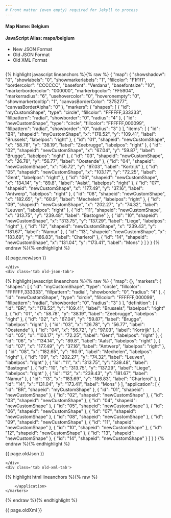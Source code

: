 ```yaml
---
# Front matter (even empty) required for Jekyll to process
---
```


#### Map Name: Belgium

#### JavaScript Alias: maps/belgium


<ul class='code-tabs'>
    <li class='active'>
        <a data-toggle='new-json'>New JSON Format</a>
    </li>
    <li>
        <a data-toggle='old-json'>Old JSON Format</a>
    </li>
    <li>
        <a data-toggle='old-xml'>Old XML Format</a>
    </li>
</ul>
<div class='tab-content'>
    <pre class='plain-code'></pre>
    <div class='tab new-json-tab active'>
{% highlight javascript lineanchors %}{% raw %}
{
    "map": {
        "showshadow": "0",
        "showlabels": "0",
        "showmarkerlabels": "1",
        "fillcolor": "F1f1f1",
        "bordercolor": "CCCCCC",
        "basefont": "Verdana",
        "basefontsize": "10",
        "markerbordercolor": "000000",
        "markerbgcolor": "FF5904",
        "markerradius": "6",
        "usehovercolor": "0",
        "hoveronempty": "0",
        "showmarkertooltip": "1",
        "canvasBorderColor": "375277",
        "canvasBorderAlpha": "0"
    },
    "markers": {
        "shapes": [
            {
                "id": "myCustomShape",
                "type": "circle",
                "fillcolor": "FFFFFF,333333",
                "fillpattern": "radial",
                "showborder": "0",
                "radius": "4"
            },
            {
                "id": "newCustomShape",
                "type": "circle",
                "fillcolor": "FFFFFF,000099",
                "fillpattern": "radial",
                "showborder": "0",
                "radius": "3"
            }
        ],
        "items": [
            {
                "id": "BR",
                "shapeid": "myCustomShape",
                "x": "178.52",
                "y": "109.41",
                "label": "Brussels",
                "labelpos": "right"
            },
            {
                "id": "01",
                "shapeid": "newCustomShape",
                "x": "58.78",
                "y": "38.19",
                "label": "Zeebrugge",
                "labelpos": "right"
            },
            {
                "id": "02",
                "shapeid": "newCustomShape",
                "x": "67.04",
                "y": "59.87",
                "label": "Brugge",
                "labelpos": "right"
            },
            {
                "id": "03",
                "shapeid": "newCustomShape",
                "x": "26.78",
                "y": "56.77",
                "label": "Oostende"
            },
            {
                "id": "04",
                "shapeid": "newCustomShape",
                "x": "56.72",
                "y": "97.03",
                "label": "Kortrijk"
            },
            {
                "id": "05",
                "shapeid": "newCustomShape",
                "x": "103.17",
                "y": "72.25",
                "label": "Gent",
                "labelpos": "right"
            },
            {
                "id": "06",
                "shapeid": "newCustomShape",
                "x": "134.14",
                "y": "89.8",
                "label": "Aalst",
                "labelpos": "right"
            },
            {
                "id": "07",
                "shapeid": "newCustomShape",
                "x": "177.49",
                "y": "37.16",
                "label": "Antwerp",
                "labelpos": "right"
            },
            {
                "id": "08",
                "shapeid": "newCustomShape",
                "x": "182.65",
                "y": "60.9",
                "label": "Mechelen",
                "labelpos": "right"
            },
            {
                "id": "09",
                "shapeid": "newCustomShape",
                "x": "202.27",
                "y": "74.32",
                "label": "Leuven",
                "labelpos": "right"
            },
            {
                "id": "11",
                "shapeid": "newCustomShape",
                "x": "313.75",
                "y": "239.48",
                "label": "Bastogne"
            },
            {
                "id": "10",
                "shapeid": "newCustomShape",
                "x": "313.75",
                "y": "137.29",
                "label": "Liege",
                "labelpos": "right"
            },
            {
                "id": "12",
                "shapeid": "newCustomShape",
                "x": "239.43",
                "y": "181.67",
                "label": "Namur"
            },
            {
                "id": "13",
                "shapeid": "newCustomShape",
                "x": "183.69",
                "y": "186.83",
                "label": "Charleroi"
            },
            {
                "id": "14",
                "shapeid": "newCustomShape",
                "x": "131.04",
                "y": "173.41",
                "label": "Mons"
            }
        ]
    }
}
{% endraw %}{% endhighlight %}


<p class='text-success'>{{ page.newJson }}</p>

    </div>
    <div class='tab old-json-tab'>
{% highlight javascript lineanchors %}{% raw %}
{
    "map": {},
    "markers": {
        "shapes": [
            {
                "id": "myCustomShape",
                "type": "circle",
                "fillcolor": "FFFFFF,333333",
                "fillpattern": "radial",
                "showborder": "0",
                "radius": "4"
            },
            {
                "id": "newCustomShape",
                "type": "circle",
                "fillcolor": "FFFFFF,000099",
                "fillpattern": "radial",
                "showborder": "0",
                "radius": "3"
            }
        ],
        "definition": [
            {
                "id": "BR",
                "x": "178.52",
                "y": "109.41",
                "label": "Brussels",
                "labelpos": "right"
            },
            {
                "id": "01",
                "x": "58.78",
                "y": "38.19",
                "label": "Zeebrugge",
                "labelpos": "right"
            },
            {
                "id": "02",
                "x": "67.04",
                "y": "59.87",
                "label": "Brugge",
                "labelpos": "right"
            },
            {
                "id": "03",
                "x": "26.78",
                "y": "56.77",
                "label": "Oostende"
            },
            {
                "id": "04",
                "x": "56.72",
                "y": "97.03",
                "label": "Kortrijk"
            },
            {
                "id": "05",
                "x": "103.17",
                "y": "72.25",
                "label": "Gent",
                "labelpos": "right"
            },
            {
                "id": "06",
                "x": "134.14",
                "y": "89.8",
                "label": "Aalst",
                "labelpos": "right"
            },
            {
                "id": "07",
                "x": "177.49",
                "y": "37.16",
                "label": "Antwerp",
                "labelpos": "right"
            },
            {
                "id": "08",
                "x": "182.65",
                "y": "60.9",
                "label": "Mechelen",
                "labelpos": "right"
            },
            {
                "id": "09",
                "x": "202.27",
                "y": "74.32",
                "label": "Leuven",
                "labelpos": "right"
            },
            {
                "id": "11",
                "x": "313.75",
                "y": "239.48",
                "label": "Bastogne"
            },
            {
                "id": "10",
                "x": "313.75",
                "y": "137.29",
                "label": "Liege",
                "labelpos": "right"
            },
            {
                "id": "12",
                "x": "239.43",
                "y": "181.67",
                "label": "Namur"
            },
            {
                "id": "13",
                "x": "183.69",
                "y": "186.83",
                "label": "Charleroi"
            },
            {
                "id": "14",
                "x": "131.04",
                "y": "173.41",
                "label": "Mons"
            }
        ],
        "application": [
            {
                "id": "BR",
                "shapeid": "myCustomShape"
            },
            {
                "id": "01",
                "shapeid": "newCustomShape"
            },
            {
                "id": "02",
                "shapeid": "newCustomShape"
            },
            {
                "id": "03",
                "shapeid": "newCustomShape"
            },
            {
                "id": "04",
                "shapeid": "newCustomShape"
            },
            {
                "id": "05",
                "shapeid": "newCustomShape"
            },
            {
                "id": "06",
                "shapeid": "newCustomShape"
            },
            {
                "id": "07",
                "shapeid": "newCustomShape"
            },
            {
                "id": "08",
                "shapeid": "newCustomShape"
            },
            {
                "id": "09",
                "shapeid": "newCustomShape"
            },
            {
                "id": "11",
                "shapeid": "newCustomShape"
            },
            {
                "id": "10",
                "shapeid": "newCustomShape"
            },
            {
                "id": "12",
                "shapeid": "newCustomShape"
            },
            {
                "id": "13",
                "shapeid": "newCustomShape"
            },
            {
                "id": "14",
                "shapeid": "newCustomShape"
            }
        ]
    }
}
{% endraw %}{% endhighlight %}


<p class='text-success'>{{ page.oldJson }}</p>

    </div>
    <div class='tab old-xml-tab'>
{% highlight html lineanchors %}{% raw %}
<map>
	<markers>
	   <shapes>
	       <shape id='myCustomShape' type='circle' fillColor='FFFFFF,333333' fillPattern='radial' showBorder='0' radius='4'/>
		   <shape id='newCustomShape' type='circle' fillColor='FFFFFF,000099' fillPattern='radial' showBorder='0' radius='3'/>
		</shapes>
		<definition>
			<marker id='BR' x='178.52' y='109.41' label='Brussels' labelPos='right' />
			<marker id='01' x='58.78' y='38.19' label='Zeebrugge' labelPos='right'  />
			<marker id='02' x='67.04' y='59.87' label='Brugge' labelPos='right'  />
			<marker id='03' x='26.78' y='56.77' label='Oostende' />
			<marker id='04' x='56.72' y='97.03' label='Kortrijk'  />
			<marker id='05' x='103.17' y='72.25' label='Gent' labelPos='right' />
			<marker id='06' x='134.14' y='89.8' label='Aalst' labelPos='right' />
			<marker id='07' x='177.49' y='37.16' label='Antwerp' labelPos='right' />
			<marker id='08' x='182.65' y='60.9' label='Mechelen' labelPos='right' />
			<marker id='09' x='202.27' y='74.32' label='Leuven' labelPos='right' />
			<marker id='11' x='313.75' y='239.48' label='Bastogne'  />
			<marker id='10' x='313.75' y='137.29' label='Liege' labelPos='right' />
			<marker id='12' x='239.43' y='181.67' label='Namur'  />
			<marker id='13' x='183.69' y='186.83' label='Charleroi'  />
			<marker id='14' x='131.04' y='173.41' label='Mons'  />
		</definition>
		<application>
			<marker id='BR' shapeId='myCustomShape'  />
			<marker id='01' shapeId='newCustomShape'  />
			<marker id='02' shapeId='newCustomShape'  />
			<marker id='03' shapeId='newCustomShape'  />
			<marker id='04' shapeId='newCustomShape'  />
			<marker id='05' shapeId='newCustomShape'  />
			<marker id='06' shapeId='newCustomShape'  />
			<marker id='07' shapeId='newCustomShape'  />
			<marker id='08' shapeId='newCustomShape'  />
			<marker id='09' shapeId='newCustomShape'  />
			<marker id='11' shapeId='newCustomShape'  />
			<marker id='10' shapeId='newCustomShape'  />
			<marker id='12' shapeId='newCustomShape'  />
			<marker id='13' shapeId='newCustomShape'  />
			<marker id='14' shapeId='newCustomShape'  />

		</application>
	</markers>
</map>
{% endraw %}{% endhighlight %}

<p class='text-success'>{{ page.oldXml }}</p>

</div>
</div>
